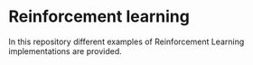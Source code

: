 # Reinforcement learning
In this repository different examples of Reinforcement Learning implementations are provided.

